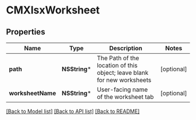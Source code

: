 # CMXlsxWorksheet

## Properties
Name | Type | Description | Notes
------------ | ------------- | ------------- | -------------
**path** | **NSString*** | The Path of the location of this object; leave blank for new worksheets | [optional] 
**worksheetName** | **NSString*** | User-facing name of the worksheet tab | [optional] 

[[Back to Model list]](../README.md#documentation-for-models) [[Back to API list]](../README.md#documentation-for-api-endpoints) [[Back to README]](../README.md)


